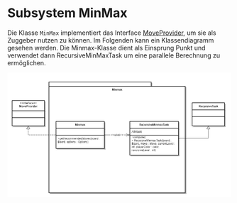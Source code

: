 # Subsystem MinMax

Die Klasse `MinMax` implementiert das Interface [MoveProvider](../ebene-2/interface-moveprovider.md), um sie als Zuggeber nutzen zu können. Im Folgenden kann ein Klassendiagramm gesehen werden. Die Minmax-Klasse dient als Einsprung Punkt und verwendet dann RecursiveMinMaxTask um eine parallele Berechnung zu ermöglichen.

![](./attachments/MinMax%20Klassendiagramm.png)